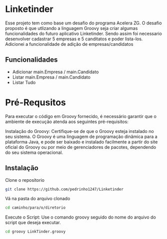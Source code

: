 
# Linketinder

Esse projeto tem como base um desafio do programa Acelera ZG. O desafio proposto é que utlizando a linguagem Groovy seja criar algumas funcionalidades do futuro aplicativo Linketinder. 
Sendo assim foi necessario desenvolver cadastrar 5 empresas e 5 canditatos e poder lista-los. Adicionei a funcionalidade de adição de empresas/candidatos



## Funcionalidades

- Adicionar main.Empresa / main.Candidato 
- Listar main.Empresa / main.Candidato
- Listar Tudo



# Pré-Requsitos

Para executar o código em Groovy fornecido, é necessário garantir que o ambiente de execução atenda aos seguintes pré-requisitos:

Instalação do Groovy: Certifique-se de que o Groovy esteja instalado no seu sistema. O Groovy é uma linguagem de programação dinâmica para a plataforma Java, e pode ser baixado e instalado facilmente a partir do site oficial do Groovy ou por meio de gerenciadores de pacotes, dependendo do seu sistema operacional.




## Instalação

Clone o reposítorio

```bash
git clone https://github.com/pedrinho1247/Linketinder
```
Vá na pasta do arquivo clonado
```bash
cd caminho/para/o/diretorio
```
Execute o Script: Use o comando groovy seguido do nome do arquivo do script que deseja executar. 
```bash
cd groovy LinkTinder.groovy
```
